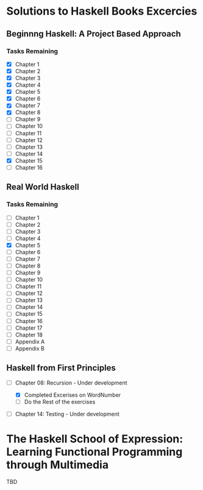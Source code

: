 # Solutions to Haskell Books Excercies

## Beginnng Haskell: A Project Based Approach

### Tasks Remaining
  - [x] Chapter 1
  - [x] Chapter 2
  - [x] Chapter 3
  - [x] Chapter 4
  - [x] Chapter 5
  - [x] Chapter 6
  - [x] Chapter 7
  - [x] Chapter 8 
  - [ ] Chapter 9
  - [ ] Chapter 10
  - [ ] Chapter 11
  - [ ] Chapter 12
  - [ ] Chapter 13
  - [ ] Chapter 14
  - [x] Chapter 15
  - [ ] Chapter 16

## Real World Haskell

### Tasks Remaining
- [ ] Chapter 1
- [ ] Chapter 2
- [ ] Chapter 3
- [ ] Chapter 4
- [x] Chapter 5
- [ ] Chapter 6
- [ ] Chapter 7
- [ ] Chapter 8
- [ ] Chapter 9
- [ ] Chapter 10
- [ ] Chapter 11
- [ ] Chapter 12
- [ ] Chapter 13
- [ ] Chapter 14
- [ ] Chapter 15
- [ ] Chapter 16
- [ ] Chapter 17
- [ ] Chapter 18
- [ ] Appendix A
- [ ] Appendix B

## Haskell from First Principles

- [ ] Chapter 08: Recursion - Under development
  
  - [x] Completed Excerises on WordNumber
  - [ ] Do the Rest of the exercises

- [ ] Chapter 14: Testing   - Under development

# The Haskell School of Expression: Learning Functional Programming through Multimedia

TBD
